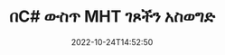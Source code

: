 ---
############################# Static ############################
layout: "auto-gen-merger"
date: 2022-10-24T14:52:50
draft: false
otherformats: mhtml odp ods odt one otp ott pdf pps ppsx ppt pptx rtf tex vdx vsdm

############################# Head ############################
head_title: "በC# ውስጥ MHT ገጾችን ያስወግዱ"
head_description: "የሰነዶች ውህደት ኤፒአይን በመጠቀም የገጾቹን ቅደም ተከተል በመቀየር በC# ውስጥ ካለው የMHT ፋይል አንድ ገጽ ወይም የገጾችን ስብስብ ያስወግዱ ወይም ይሰርዙ።"

############################# Header ############################
title: "በC# ውስጥ MHT ገጾችን አስወግድ"
description: "MHT ገጾችን በጥቂት የ.NET ኮድ መስመሮች ያስወግዱ።"
bg_image: "https://cms.admin.containerize.com/templates/aspose/App_Themes/V3/images/bg/header1.png"
bg_overlay: false
button:
    enable: true
    icon: "fas fa-arrow-down"
    label: "ነጻ ሙከራ ያውርዱ"
    link: "https://downloads.groupdocs.com/merger/net"

############################# SubMenu ############################
submenu:
    enable: true

    left:
        img_alt: "GroupDocs.Merger for .NET"
        image: "https://cms.admin.containerize.com/templates/groupdocs/images/product-logos/90x90-noborder/groupdocs-merger-net.png"
        product: "GroupDocs.Merger"
        platform: ".NET"

    middle:
        button:

            # button loop
            - link: "https://apireference.groupdocs.com/merger/net"
              text: "የኤፒአይ ማጣቀሻ"

            # button loop
            - link: "https://github.com/groupdocs-merger"
              text: "የኮድ ምሳሌዎች"

            # button loop
            - link: "https://products.groupdocs.app/merger/family"
              text: "የቀጥታ ማሳያዎች"

            # button loop
            - link: "https://purchase.groupdocs.com/pricing/merger/net"
              text: "የዋጋ አሰጣጥ"

    right:
        link_download: "https://downloads.groupdocs.com/merger"
        link_learn: "https://docs.groupdocs.com/merger/net"
        link_buy: "https://purchase.groupdocs.com"

############################# About ############################
about:
    enable: true
    title: "ስለ GroupDocs.Merger for .NET ኤፒአይ"
    content: |
        [GroupDocs.Merger for .NET](/am/merger/net/) ፒዲኤፍ፣ ማይክሮሶፍት ኦፊስ (ቃል፣ ኤክሴል፣ ፓወር ፖይንት) ጨምሮ በተለያዩ የሰነድ ቅርጸቶች መካከል ደህንነቱ በተጠበቀ ሁኔታ ለመዋሃድ እና ለመከፋፈል ቀላል መፍትሄ ይሰጣል። , OneNote)፣ OpenDocument፣ HTML፣ ምስሎች እና ሌሎች በ.NET መተግበሪያዎች ውስጥ። የኮዱ ጥቂት መስመሮችን በማከል፣ እንደ ማንቀሳቀስ፣ ማስወገድ፣ ማሽከርከር፣ መለዋወጥ፣ ማውጣት ወይም በሰነዶቹ ውስጥ ያሉትን የገጾች አቅጣጫ መቀየር የመሳሰሉ በርካታ የሰነድ ስራዎችን ያከናውኑ። የሰነዶች ውህደት ኤፒአይ እንዲሁ የሰነድ ገጾችን በገጽ ላይ ያለውን የሰነድ አወቃቀሩን፣ ቅርጸቱን እና ይዘቱን ለመተንተን እንደ ምስል ቅድመ እይታን ይደግፋል።
        
        GroupDocs.Merger ኤፒአይ የፋይል ገጽ ​​ማስወገጃ ባህሪያትን ለሚፈልጉ የድርጅት መፍትሄዎች ትክክለኛ ምርጫ ነው። እነዚህ ኤፒአይዎች በሁሉም ዋና ስርዓተ ክወናዎች እና መድረኮች .NET Framework, .NET Standard, .NET Core, Monoን ጨምሮ በደንብ ይደገፋሉ።

############################# Steps ############################
steps:
    enable: true
    title_left: "MHT የፋይል ገጾችን በ.NET ውስጥ ያስወግዱ"
    content_left: |
        [GroupDocs.Merger for .NET](/am/merger/net/) ለC# ገንቢዎች በMHT ውስጥ አንድ ነጠላ ወይም የተወሰኑ ገጾችን መሰረዝ ቀላል ያደርገዋል። ጥቂት ቀላል ደረጃዎችን በመተግበር ፋይል ያድርጉ።
        
        * ለማስወገድ **አማራጮችን አስወግድ** ከገጽ ቁጥሮች ጋር አስጀምር።
        * አዲስ የ **Merger** ይፍጠሩ እና የምንጭ ሰነድ መንገድን እንደ ግንበኛ መለኪያ ይለፉ።
        * ወደ **ገጾችን አስወግድ** ይደውሉ እና **አማራጮችን አስወግድ** ነገር ይለፉ።
        * ወደ **Save** ይደውሉ እና የውጤቱን ሰነድ ለማስቀመጥ የፋይል ዱካውን ይጥቀሱ።

    title_right: "የስርዓት መስፈርቶች"
    content_right: |
        GroupDocs.Merger for .NET ኤፒአይዎች በሁሉም ዋና መድረኮች እና ስርዓተ ክወናዎች ላይ ይደገፋሉ። ከዚህ በታች ያለውን ኮድ ከመተግበሩ በፊት፣ እባክዎ በስርዓትዎ ላይ የሚከተሉት ቅድመ ሁኔታዎች እንዳሉዎት ያረጋግጡ።

        * ስርዓተ ክወናዎች-ማይክሮሶፍት ዊንዶውስ ፣ ሊኑክስ ፣ ማክኦኤስ
        * የልማት አካባቢ፡ Visual Studio, Xamarin, MonoDevelop
        * ማዕቀፎች: .NET Framework, .NET Standard, .NET Core, Mono
        * የቅርብ ጊዜውን የGroupDocs.Merger for .NET ስሪት ከ[NuGet](https://www.nuget.org/packages/groupdocs.merger) ያውርዱ
         
    code: |
     {{% merger/additional-styles %}}
     {{< merger/code-merger title="የC# ምሳሌ ኮድን በመጠቀም የMHT ፋይል ገጾችን እንዴት ማስወገድ እንደሚቻል">}}

        ```csharp    
        // GroupDocs.Merger APIን በመጠቀም የMHT ፋይል ገጾችን ያስወግዱ
        // የ RemoveOptions ክፍልን በተመረጡ የገጽ ቁጥሮች ያስጀምሩ
        RemoveOptions removeOptions = new RemoveOptions(new int[] { 3, 6 });

        // የፈጣን ውህደት ከግቤት MHT ሰነድ ጋር
        using (Merger merger = new Merger("input.mht"))
          {
            // አስወግድ ገጾችን ዘዴ ይደውሉ እና የ RemoveOptions ነገርን ወደ እሱ ያስተላልፉ
            merger.RemovePages(removeOptions);
    
            // የውጤት ሰነዱን ለማስቀመጥ ወደ አስቀምጥ ዘዴ ይደውሉ እና የሚፈልጉትን የፋይል መንገድ ይለፉ
            merger.Save("output.mht");
          }
        ```
     {{< /merger/code-merger >}}

############################# Demos ############################
demos:
    enable: true
    title: "የቀጥታ ማሳያዎች - MHT ገጾችን በመስመር ላይ ያስወግዱ"
    content: |
       የ[GroupDocs.Merger Live Demos](https://products.groupdocs.app/splitter/remove-pages/{ext}}) ድር ጣቢያን በመጎብኘት የMHT ፋይል ገፆችን አሁኑኑ ያስወግዱ።
       የቀጥታ ማሳያው የሚከተሉት ጥቅሞች አሉት።
        
############################# About Formats ############################
about_formats:
    enable: true

############################# More Formats ############################
more_formats:
    enable: true
    title: "ገጾችን ከሌሎች የሰነድ ቅርጸቶች ያስወግዱ"
    content: |
        የ.NET ሰነዶች ውህደት እና ኤፒአይ ለፋይል ቅርጸቶች እና ምስሎች። ከታች እንደተገለጸው አንዳንድ ታዋቂ የፋይል ቅርጸቶችን ያስወግዱ.

############################# Back to top ###############################
back_to_top:
    enable: true
---